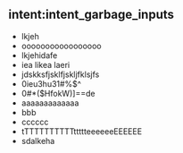 ## intent:intent_garbage_inputs
- lkjeh
- ooooooooooooooooo
- lkjehidafe
- iea likea laeri
- jdskksfjsklfjskljfklsjfs
- 0ieu3hu31#%$^
- 0#*($HfokW)]==de
- aaaaaaaaaaaaa
- bbb
- cccccc
- tTTTTTTTTTTttttteeeeeeEEEEEE
- sdalkeha